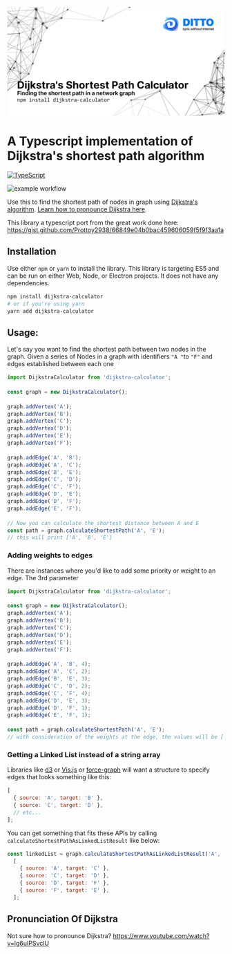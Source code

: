 ![Dijkstra's Calculator](./banner.jpg)

# A Typescript implementation of Dijkstra's shortest path algorithm

[![TypeScript](https://img.shields.io/badge/%3C%2F%3E-TypeScript-%230074c1.svg)](http://www.typescriptlang.org/)

![example workflow](https://github.com/getditto/dijkstra-calculator/actions/workflows/ci.yml/badge.svg)

Use this to find the shortest path of nodes in graph using [Dijkstra's algorithm](https://en.wikipedia.org/wiki/Dijkstra%27s_algorithm). [Learn how to pronounce Dijkstra here](https://www.youtube.com/watch?v=lg6uIPSvclU).

This library a typescript port from the great work done here: https://gist.github.com/Prottoy2938/66849e04b0bac459606059f5f9f3aa1a

## Installation

Use either `npm` or `yarn` to install the library. This library is targeting ES5 and can be run on either Web, Node, or Electron projects. It does not have any dependencies.

```sh
npm install dijkstra-calculator
# or if you're using yarn
yarn add dijkstra-calculator
```

## Usage:

Let's say you want to find the shortest path between two nodes in the graph.
Given a series of Nodes in a graph with identifiers `"A "`to `"F"` and edges established between each one

```js
import DijkstraCalculator from 'dijkstra-calculator';

const graph = new DijkstraCalculator();

graph.addVertex('A');
graph.addVertex('B');
graph.addVertex('C');
graph.addVertex('D');
graph.addVertex('E');
graph.addVertex('F');

graph.addEdge('A', 'B');
graph.addEdge('A', 'C');
graph.addEdge('B', 'E');
graph.addEdge('C', 'D');
graph.addEdge('C', 'F');
graph.addEdge('D', 'E');
graph.addEdge('D', 'F');
graph.addEdge('E', 'F');

// Now you can calculate the shortest distance between A and E
const path = graph.calculateShortestPath('A', 'E');
// this will print ['A', 'B', 'E']
```

### Adding weights to edges

There are instances where you'd like to add some priority or weight to an edge. The 3rd parameter

```js
import DijkstraCalculator from 'dijkstra-calculator';

const graph = new DijkstraCalculator();
graph.addVertex('A');
graph.addVertex('B');
graph.addVertex('C');
graph.addVertex('D');
graph.addVertex('E');
graph.addVertex('F');

graph.addEdge('A', 'B', 4);
graph.addEdge('A', 'C', 2);
graph.addEdge('B', 'E', 3);
graph.addEdge('C', 'D', 2);
graph.addEdge('C', 'F', 4);
graph.addEdge('D', 'E', 3);
graph.addEdge('D', 'F', 1);
graph.addEdge('E', 'F', 1);

const path = graph.calculateShortestPath('A', 'E');
// with consideration of the weights at the edge, the values will be ['A', 'C', 'D', 'F', 'E']
```

### Getting a Linked List instead of a string array

Libraries like [d3](https://d3js.org/) or [Vis.js](https://visjs.org/) or [force-graph](https://github.com/vasturiano/react-force-graph/) will want a structure to specify edges that looks something like this:

```js
[
  { source: 'A', target: 'B' },
  { source: 'C', target: 'D' },
  // etc...
];
```

You can get something that fits these APIs by calling `calculateShortestPathAsLinkedListResult` like below:

```js
const linkedList = graph.calculateShortestPathAsLinkedListResult('A', 'E'),
  [
    { source: 'A', target: 'C' },
    { source: 'C', target: 'D' },
    { source: 'D', target: 'F' },
    { source: 'F', target: 'E' },
  ];
```

## Pronunciation Of Dijkstra

Not sure how to pronounce Dijkstra? https://www.youtube.com/watch?v=lg6uIPSvclU
